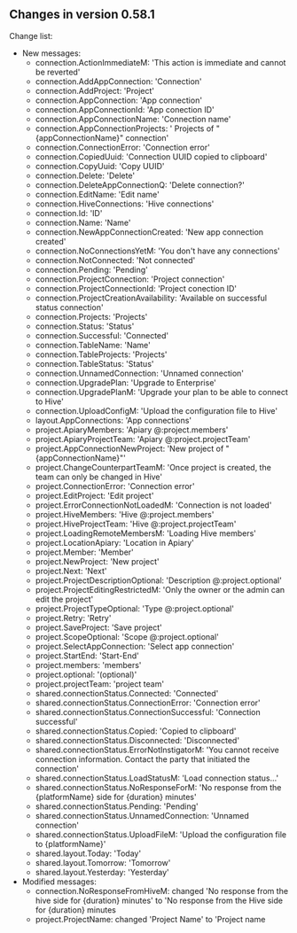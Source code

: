 ## Changes in version 0.58.1

Change list:
* New messages:
  * connection.ActionImmediateM: 'This action is immediate and cannot be reverted'
  * connection.AddAppConnection: 'Connection'
  * connection.AddProject: 'Project'
  * connection.AppConnection: 'App connection'
  * connection.AppConnectionId: 'App conection ID'
  * connection.AppConnectionName: 'Connection name'
  * connection.AppConnectionProjects: ' Projects of "{appConnectionName}" connection'
  * connection.ConnectionError: 'Connection error'
  * connection.CopiedUuid: 'Connection UUID copied to clipboard'
  * connection.CopyUuid: 'Copy UUID'
  * connection.Delete: 'Delete'
  * connection.DeleteAppConnectionQ: 'Delete connection?'
  * connection.EditName: 'Edit name'
  * connection.HiveConnections: 'Hive connections'
  * connection.Id: 'ID'
  * connection.Name: 'Name'
  * connection.NewAppConnectionCreated: 'New app connection created'
  * connection.NoConnectionsYetM: 'You don't have any connections'
  * connection.NotConnected: 'Not connected'
  * connection.Pending: 'Pending'
  * connection.ProjectConnection: 'Project connection'
  * connection.ProjectConnectionId: 'Project conection ID'
  * connection.ProjectCreationAvailability: 'Available on successful status connection'
  * connection.Projects: 'Projects'
  * connection.Status: 'Status'
  * connection.Successful: 'Connected'
  * connection.TableName: 'Name'
  * connection.TableProjects: 'Projects'
  * connection.TableStatus: 'Status'
  * connection.UnnamedConnection: 'Unnamed connection'
  * connection.UpgradePlan: 'Upgrade to Enterprise'
  * connection.UpgradePlanM: 'Upgrade your plan to be able to connect to Hive'
  * connection.UploadConfigM: 'Upload the configuration file to Hive'
  * layout.AppConnections: 'App connections'
  * project.ApiaryMembers: 'Apiary @:project.members'
  * project.ApiaryProjectTeam: 'Apiary @:project.projectTeam'
  * project.AppConnectionNewProject: 'New project of "{appConnectionName}"'
  * project.ChangeCounterpartTeamM: 'Once project is created, the team can only be changed in Hive'
  * project.ConnectionError: 'Connection error'
  * project.EditProject: 'Edit project'
  * project.ErrorConnectionNotLoadedM: 'Connection is not loaded'
  * project.HiveMembers: 'Hive @:project.members'
  * project.HiveProjectTeam: 'Hive @:project.projectTeam'
  * project.LoadingRemoteMembersM: 'Loading Hive members'
  * project.LocationApiary: 'Location in Apiary'
  * project.Member: 'Member'
  * project.NewProject: 'New project'
  * project.Next: 'Next'
  * project.ProjectDescriptionOptional: 'Description @:project.optional'
  * project.ProjectEditingRestrictedM: 'Only the owner or the admin can edit the project'
  * project.ProjectTypeOptional: 'Type @:project.optional'
  * project.Retry: 'Retry'
  * project.SaveProject: 'Save project'
  * project.ScopeOptional: 'Scope @:project.optional'
  * project.SelectAppConnection: 'Select app connection'
  * project.StartEnd: 'Start-End'
  * project.members: 'members'
  * project.optional: '(optional)'
  * project.projectTeam: 'project team'
  * shared.connectionStatus.Connected: 'Connected'
  * shared.connectionStatus.ConnectionError: 'Connection error'
  * shared.connectionStatus.ConnectionSuccessful: 'Connection successful'
  * shared.connectionStatus.Copied: 'Copied to clipboard'
  * shared.connectionStatus.Disconnected: 'Disconnected'
  * shared.connectionStatus.ErrorNotInstigatorM: 'You cannot receive connection information. Contact the party that initiated the connection'
  * shared.connectionStatus.LoadStatusM: 'Load connection status...'
  * shared.connectionStatus.NoResponseForM: 'No response from the {platformName} side for {duration} minutes'
  * shared.connectionStatus.Pending: 'Pending'
  * shared.connectionStatus.UnnamedConnection: 'Unnamed connection'
  * shared.connectionStatus.UploadFileM: 'Upload the configuration file to {platformName}'
  * shared.layout.Today: 'Today'
  * shared.layout.Tomorrow: 'Tomorrow'
  * shared.layout.Yesterday: 'Yesterday'
* Modified messages:
  * connection.NoResponseFromHiveM: changed 'No response from the hive side for {duration} minutes' to 'No response from the Hive side for {duration} minutes
  * project.ProjectName: changed 'Project Name' to 'Project name
